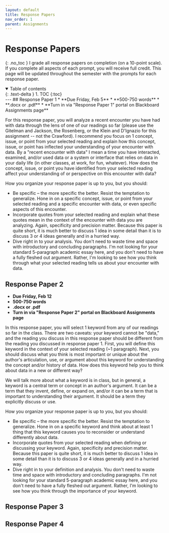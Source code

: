 ```yaml
---
layout: default
title: Response Papers
nav_order: 1
parent: Assignments
---
```

# Response Papers
{: .no_toc }
I grade all response papers on completion (on a 10-point scale). If you complete all aspects of each prompt, you will receive full credit. This page will be updated throughout the semester with the prompts for each response paper.
<details open markdown="block">
  <summary>
    Table of contents
  </summary>
  {: .text-delta }
1. TOC
{:toc}
</details>
---
## Response Paper 1
* **Due Friday, Feb 5**
* **500-750 words**
* **.docx or .pdf**
* **Turn in via "Response Paper 1" portal on Blackboard Assignments page**

For this response paper, you will analyze a recent encounter you have had with data through the lens of one of our readings so far (please use the Gitelman and Jackson, the Rosenberg, or the Klein and D'Ignazio for this assignment -- not the Crawford). I recommend you focus on 1 concept, issue, or point from your selected reading and explain how this concept, issue, or point has inflected your understanding of your encounter with data. By a "recent encounter with data" I mean a time you have interacted, examined, and/or used data or a system or interface that relies on data in your daily life (in other classes, at work, for fun, whatever). How does the concept, issue, or point you have identified from your selected reading affect your understanding of or perspective on this encounter with data?

How you organize your response paper is up to you, but you should:
* Be specific – the more specific the better. Resist the temptation to generalize. Hone in on a specific concept, issue, or point from your selected reading and a specific encounter with data, or even specific aspects of this encounter.
* Incorporate quotes from your selected reading and explain what these quotes mean in the context of the encounter with data you are analyzing. Again, specificity and precision matter. Because this paper is quite short, it is much better to discuss 1 idea in some detail than it is to discuss 3 or 4 ideas generally and in a hurried way.
* Dive right in to your analysis. You don't need to waste time and space with introductory and concluding paragraphs. I'm not looking for your standard 5-paragraph academic essay here, and you don't need to have a fully fleshed out argument. Rather, I'm looking to see how you think through what your selected reading tells us about your encounter with data.

## Response Paper 2
* **Due Friday, Feb 12**
* **500-750 words**
* **.docx or .pdf**
* **Turn in via "Response Paper 2" portal on Blackboard Assignments page**

In this response paper, you will select 1 keyword from any of our readings so far in the class. There are two caveats: your keyword cannot be "data," and  the reading you discuss in this response paper should be different from the reading you discussed in response paper 1. First, you will define this keyword in the context of your selected reading (~1 paragraph). Next, you should discuss what you think is most important or unique about the author's articulation, use, or argument about this keyword for understanding the concept and/or history of data. How does this keyword help you to think about data in a new or different way?

We will talk more about what a keyword is in class, but in general, a keyword is a central term or concept in an author's argument. It can be a term that they invent, define, or expand on, and/or it can be a term that is important to understanding their argument. It should be a term they explicitly discuss or use.

How you organize your response paper is up to you, but you should:
* Be specific – the more specific the better. Resist the temptation to generalize. Hone in on a specific keyword and think about at least 1 thing that this keyword causes you to reconsider or understand differently about data.
* Incorporate quotes from your selected reading when defining or discussing your keyword. Again, specificity and precision matter. Because this paper is quite short, it is much better to discuss 1 idea in some detail than it is to discuss 3 or 4 ideas generally and in a hurried way.
* Dive right in to your definition and analysis. You don't need to waste time and space with introductory and concluding paragraphs. I'm not looking for your standard 5-paragraph academic essay here, and you don't need to have a fully fleshed out argument. Rather, I'm looking to see how you think through the importance of your keyword.

## Response Paper 3

## Response Paper 4

